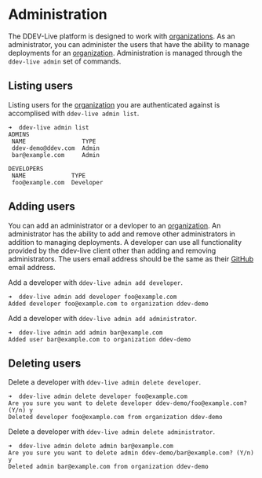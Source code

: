 # Administration
The DDEV-Live platform is designed to work with [organizations](organizations.md). As an administrator, you can administer the users that have the ability to manage deployments for an [organization](organizations.md). Administration is managed through the `ddev-live admin` set of commands.

## Listing users
Listing users for the [organization](organizations.md) you are authenticated against is accomplised with `ddev-live admin list`.

```
➜  ddev-live admin list
ADMINS
 NAME                TYPE
 ddev-demo@ddev.com  Admin
 bar@example.com     Admin

DEVELOPERS
 NAME             TYPE
 foo@example.com  Developer
```

## Adding users
You can add an administrator or a devloper to an [organization](organizations.md). An administrator has the ability to add and remove other administrators in addition to managing deployments. A developer can use all functionality provided by the ddev-live client other than adding and removing administrators. The users email address should be the same as their [GitHub](github.md) email address.

Add a developer with `ddev-live admin add developer`.

```
➜  ddev-live admin add developer foo@example.com
Added developer foo@example.com to organization ddev-demo
```

Add a developer with `ddev-live admin add administrator`.

```
➜  ddev-live admin add admin bar@example.com
Added user bar@example.com to organization ddev-demo
```
## Deleting users

Delete a developer with `ddev-live admin delete developer`.

```
➜  ddev-live admin delete developer foo@example.com
Are you sure you want to delete developer ddev-demo/foo@example.com? (Y/n) y
Deleted developer foo@example.com from organization ddev-demo
```

Delete a developer with `ddev-live admin delete administrator`.

```
➜  ddev-live admin delete admin bar@example.com
Are you sure you want to delete admin ddev-demo/bar@example.com? (Y/n) y
Deleted admin bar@example.com from organization ddev-demo
```
